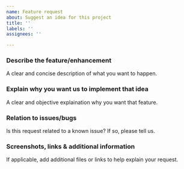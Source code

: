 ```yaml
---
name: Feature request
about: Suggest an idea for this project
title: ''
labels: ''
assignees: ''

---
```


### Describe the feature/enhancement

A clear and concise description of what you want to happen.

### Explain why you want us to implement that idea

A clear and objective explaination why you want that feature.

### Relation to issues/bugs

Is this request related to a known issue? If so, please tell us.

### Screenshots, links & additional information

If applicable, add additional files or links to help explain your request.
